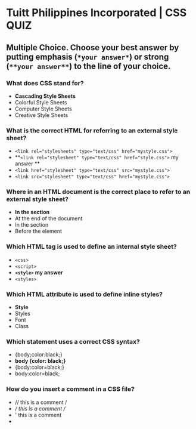 # Tuitt Philippines Incorporated | CSS QUIZ

## Multiple Choice. Choose your best answer by putting emphasis (`*your answer*`) or strong (`**your answer**`) to the line of your choice.

### What does CSS stand for?
- **Cascading Style Sheets**
- Colorful Style Sheets
- Computer Style Sheets
- Creative Style Sheets

### What is the correct HTML for referring to an external style sheet?
- ```<link rel="stylesheets" type="text/css" href="mystyle.css">```
- **```<link rel="stylesheet" type="text/css" href="style.css">``` my answer **
- ```<link href="stylesheet" type="text/css" src="mystyle.css">```
- ```<link src="stylesheet" type="text/css" href="mystyle.css">```

### Where in an HTML document is the correct place to refer to an external style sheet?
- **In the <head> section**
- At the end of the document
- In the <body> section
- Before the <html> element

### Which HTML tag is used to define an internal style sheet?
- ```<css>```
- ```<script>```
- **```<style>``` my answer**
- ```<styles>```

### Which HTML attribute is used to define inline styles?
- **Style**
- Styles
- Font
- Class

### Which statement uses a correct CSS syntax?
- {body;color:black;}
- **body {color: black;}**
- {body:color=black;}
- body:color=black;

### How do you insert a comment in a CSS file?
- // this is a comment /
-  **/* this is a comment */**
- ' this is a comment
- <!-- this is a comment -- >


### How do you add a background color for all <h1> elements?
- **h1 {background-color: #FFFFFF;}**
- all.h1 {background-color: #FFFFFF;}
- h1.all {background-color: #FFFFFF;}
- #h1 {background-color: #FFFFFF;}

### How do you select an element with id "demo"?
- *demo
- .demo
- **```#demo```**
- Demo

### How do you select elements with class name "test"?
- #test
- Test
- *test
- **```.test```**

### How do you select all p elements inside a div element?
- div + p
- **div p**
- div.p
- div ~ p

### How do you group selectors?
- Separate each selector with a space
- Separate each selector with a plus sign
- **Separate each selector with a comma**
- Separate each selector with a dot

### Which pseudo class selects links that are currently being hovered over by the mouse pointer?
- :link
- :visited
- :focus
- **:hover**

### If two selectors apply to the same element, the one with lower specificity wins.
- True
- **False**

### It is the main international standards organization for the World Wide Web
- WWW
- W3
- **W3C**
- C3W

### (5 pts) Identify the parts of the CSS Rule-set below:

	a, h1 {
	    font-weight: bold;
	    color: grey;
	}

#### Selector:  **a, h1**

#### Declaration: **font-weight: bold; | color: grey;**

#### Property Name: **font-weight | color**

#### Property Value: **bold | grey**

#### Declaration block: **font-weight: bold; color: grey;**

### (5 pts) Determine the specificity value for each selectors below:

    div li a : **3**

    #article .breaking-news : **110**

    section .important-text span:  **12**

    main #comment #reply : **201**

    nav > ul > li > a:hover : **14**
